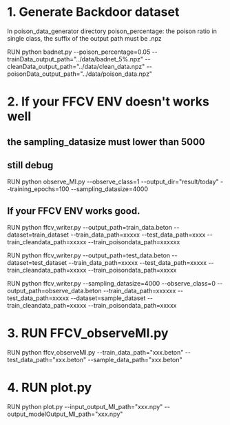 # 1. Generate Backdoor dataset
In poison_data_generator directory
poison_percentage: the poison ratio in single class, the suffix of the output path must be .npz

RUN python badnet.py --poison_percentage=0.05 --trainData_output_path="../data/badnet_5%.npz" --cleanData_output_path="../data/clean_data.npz" --poisonData_output_path="../data/poison_data.npz"

# 2. If your FFCV ENV doesn't works well
## the sampling_datasize must lower than 5000
## still debug
RUN python observe_MI.py --observe_class=1 --output_dir="result/today" --training_epochs=100 --sampling_datasize=4000

## If your FFCV ENV works good.

RUN python ffcv_writer.py --output_path=train_data.beton --dataset=train_dataset --train_data_path=xxxxx --test_data_path=xxxx  --train_cleandata_path=xxxxx --train_poisondata_path=xxxxxx

RUN python ffcv_writer.py --output_path=test_data.beton --dataset=test_dataset --train_data_path=xxxxx --test_data_path=xxxxx --train_cleandata_path=xxxxx --train_poisondata_path=xxxxx

RUN python ffcv_writer.py --sampling_datasize=4000 --observe_class=0 --output_path=observe_data.beton --train_data_path=xxxxxx --test_data_path=xxxxx --dataset=sample_dataset --train_cleandata_path=xxxxx --train_poisondata_path=xxxxx

# 3. RUN FFCV_observeMI.py
RUN python ffcv_observeMI.py --train_data_path="xxx.beton" --test_data_path="xxx.beton" --sample_data_path="xxx.beton"

# 4. RUN plot.py
RUN python plot.py --input_output_MI_path="xxx.npy" --output_modelOutput_MI_path="xxx.npy"

